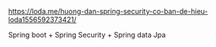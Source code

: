 https://loda.me/huong-dan-spring-security-co-ban-de-hieu-loda1556592373421/

Spring boot + Spring Security + Spring data Jpa
